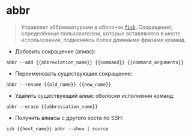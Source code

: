 # abbr

> Управляет аббревиатурами в оболочке [`fish`](https://900913.ru/tldr/common/en/fish/).
> Сокращения, определённые пользователем, которые вставляются в месте использования, подменяясь более длинными фразами команд.

- Добавить сокращение (алиас):

`abbr --add {{abbreviation_name}} {{command}} {{command_arguments}}`

- Переименовать существующее сокращение:

`abbr --rename {{old_name}} {{new_name}}`

- Удалить существующий алиас оболоски исполнения команд:

`abbr --erase {{abbreviation_name}}`

- Получить алиасы с другого хоста по SSH:

`ssh {{host_name}} abbr --show | source`
